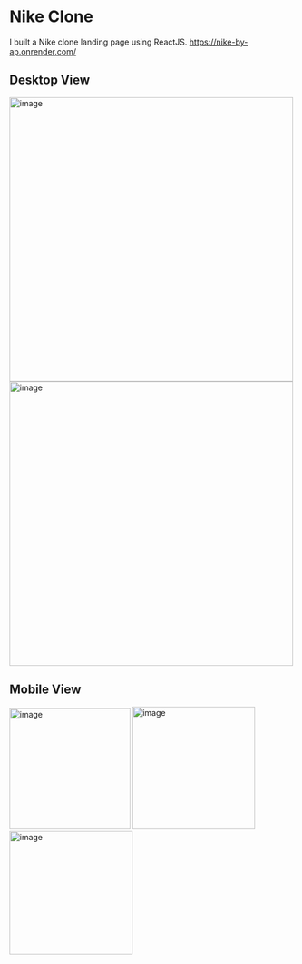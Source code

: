 # Nike Clone
I built a Nike clone landing page using ReactJS.
<a href="https://nike-by-ap.onrender.com/">https://nike-by-ap.onrender.com/</a>
## Desktop View
<img width="500" alt="image" src="https://user-images.githubusercontent.com/23076344/201507090-37a59487-2315-4974-afc0-3df28da80f64.png">
<img width="500" alt="image" src="https://user-images.githubusercontent.com/23076344/201507105-e8ba65c0-8afb-4ace-9d82-0a9873cfd010.png">

## Mobile View
<img width="213" alt="image" src="https://user-images.githubusercontent.com/23076344/201507206-20d8893e-77cd-4143-b01e-85c4b2be119c.png">
<img width="216" alt="image" src="https://user-images.githubusercontent.com/23076344/201507222-f9d85788-196b-4165-990a-69ae059bae43.png">
<img width="217" alt="image" src="https://user-images.githubusercontent.com/23076344/201507222"
